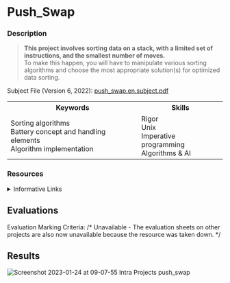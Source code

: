 # Push_Swap
### Description
  > **This project involves sorting data on a stack, with a limited set of instructions, and the smallest number of moves.** <br>
  To make this happen, you will have to manipulate various sorting algorithms and choose the most appropriate solution(s) for optimized data sorting. 
  
  Subject File (Version 6, 2022): [push_swap.en.subject.pdf](https://github.com/kaseypsbrice/42-Cursus/files/10484222/push_swap.en.subject.pdf)


  
<table>
  <tr>
    <th>Keywords</th>
    <th>Skills</th>
    </tr>
  <tr>
    <td>Sorting algorithms<br>
      Battery concept and handling elements<br>
      Algorithm implementation<br>
      </td>
    <td>Rigor<br>
      Unix<br>
      Imperative programming<br>
      Algorithms & AI</td>
    </tr>
  </table>
    
### Resources

  <details><summary>Informative Links</summary>
    <ul>
      <li><a href="">
        -- Currently Unavailable --</a></li>
    </ul>
  </details>
  
## Evaluations

Evaluation Marking Criteria: /* Unavailable - The evaluation sheets on other projects are also now unavailable because the resource was taken down. */

## Results 

![Screenshot 2023-01-24 at 09-07-55 Intra Projects push_swap](https://user-images.githubusercontent.com/97709643/214165617-bba18041-144a-4a9d-8cdc-7a396e72c252.png)

